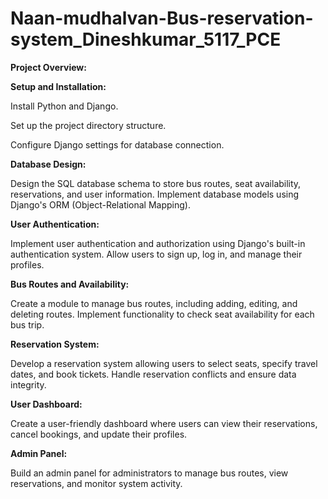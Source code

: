 # Naan-mudhalvan-Bus-reservation-system_Dineshkumar_5117_PCE
**Project Overview:**

**Setup and Installation:**

Install Python and Django.

Set up the project directory structure.

Configure Django settings for database connection.

**Database Design:**

Design the SQL database schema to store bus routes, seat availability, reservations, and user information.
Implement database models using Django's ORM (Object-Relational Mapping).

**User Authentication:**

Implement user authentication and authorization using Django's built-in authentication system.
Allow users to sign up, log in, and manage their profiles.

**Bus Routes and Availability:**

Create a module to manage bus routes, including adding, editing, and deleting routes.
Implement functionality to check seat availability for each bus trip.

**Reservation System:**

Develop a reservation system allowing users to select seats, specify travel dates, and book tickets.
Handle reservation conflicts and ensure data integrity.

**User Dashboard:**

Create a user-friendly dashboard where users can view their reservations, cancel bookings, and update their profiles.

**Admin Panel:**

Build an admin panel for administrators to manage bus routes, view reservations, and monitor system activity.
